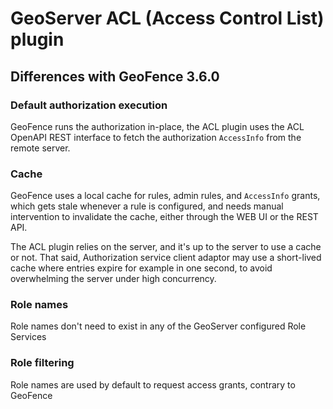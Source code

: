# GeoServer ACL (Access Control List) plugin





## Differences with GeoFence 3.6.0

### Default authorization execution

GeoFence runs the authorization in-place, the ACL plugin uses the ACL OpenAPI REST interface to fetch
the authorization `AccessInfo` from the remote server.

### Cache

GeoFence uses a local cache for rules, admin rules, and `AccessInfo` grants, which gets
stale whenever a rule is configured, and needs manual intervention to invalidate the cache,
either through the WEB UI or the REST API.

The ACL plugin relies on the server, and it's up to the server to use a cache or not.
That said, Authorization service client adaptor may use a short-lived cache where
entries expire for example in one second, to avoid overwhelming the server under
high concurrency.

### Role names

Role names don't need to exist in any of the GeoServer configured Role Services

### Role filtering

Role names are used by default to request access grants, contrary to GeoFence
